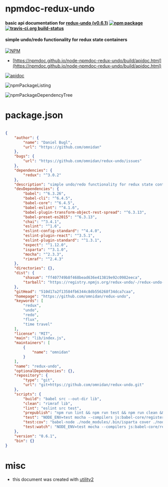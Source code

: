 # npmdoc-redux-undo

#### basic api documentation for  [redux-undo (v0.6.1)](https://github.com/omnidan/redux-undo)  [![npm package](https://img.shields.io/npm/v/npmdoc-redux-undo.svg?style=flat-square)](https://www.npmjs.org/package/npmdoc-redux-undo) [![travis-ci.org build-status](https://api.travis-ci.org/npmdoc/node-npmdoc-redux-undo.svg)](https://travis-ci.org/npmdoc/node-npmdoc-redux-undo)

#### simple undo/redo functionality for redux state containers

[![NPM](https://nodei.co/npm/redux-undo.png?downloads=true&downloadRank=true&stars=true)](https://www.npmjs.com/package/redux-undo)

- [https://npmdoc.github.io/node-npmdoc-redux-undo/build/apidoc.html](https://npmdoc.github.io/node-npmdoc-redux-undo/build/apidoc.html)

[![apidoc](https://npmdoc.github.io/node-npmdoc-redux-undo/build/screenCapture.buildCi.browser.%252Ftmp%252Fbuild%252Fapidoc.html.png)](https://npmdoc.github.io/node-npmdoc-redux-undo/build/apidoc.html)

![npmPackageListing](https://npmdoc.github.io/node-npmdoc-redux-undo/build/screenCapture.npmPackageListing.svg)

![npmPackageDependencyTree](https://npmdoc.github.io/node-npmdoc-redux-undo/build/screenCapture.npmPackageDependencyTree.svg)



# package.json

```json

{
    "author": {
        "name": "Daniel Bugl",
        "url": "https://github.com/omnidan"
    },
    "bugs": {
        "url": "https://github.com/omnidan/redux-undo/issues"
    },
    "dependencies": {
        "redux": "^3.0.2"
    },
    "description": "simple undo/redo functionality for redux state containers",
    "devDependencies": {
        "babel": "^6.3.26",
        "babel-cli": "^6.4.5",
        "babel-core": "^6.4.5",
        "babel-eslint": "^4.1.6",
        "babel-plugin-transform-object-rest-spread": "^6.3.13",
        "babel-preset-es2015": "^6.3.13",
        "chai": "^3.4.1",
        "eslint": "^1.6",
        "eslint-config-standard": "^4.4.0",
        "eslint-plugin-react": "^3.5.1",
        "eslint-plugin-standard": "^1.3.1",
        "expect": "^1.12.0",
        "isparta": "^3.1.0",
        "mocha": "^2.3.3",
        "rimraf": "^2.4.3"
    },
    "directories": {},
    "dist": {
        "shasum": "ff407749b8f468bead636e413819e92c0982eeca",
        "tarball": "https://registry.npmjs.org/redux-undo/-/redux-undo-0.6.1.tgz"
    },
    "gitHead": "510d17a2f13584fb6344c8db556268f34dca7caa",
    "homepage": "https://github.com/omnidan/redux-undo",
    "keywords": [
        "redux",
        "undo",
        "redo",
        "flux",
        "time travel"
    ],
    "license": "MIT",
    "main": "lib/index.js",
    "maintainers": [
        {
            "name": "omnidan"
        }
    ],
    "name": "redux-undo",
    "optionalDependencies": {},
    "repository": {
        "type": "git",
        "url": "git+https://github.com/omnidan/redux-undo.git"
    },
    "scripts": {
        "build": "babel src --out-dir lib",
        "clean": "rimraf lib",
        "lint": "eslint src test",
        "prepublish": "npm run lint && npm run test && npm run clean && npm run build",
        "test": "NODE_ENV=test mocha --compilers js:babel-core/register --recursive",
        "test:cov": "babel-node ./node_modules/.bin/isparta cover ./node_modules/.bin/_mocha -- --recursive",
        "test:watch": "NODE_ENV=test mocha --compilers js:babel-core/register --recursive --watch"
    },
    "version": "0.6.1",
    "bin": {}
}
```



# misc
- this document was created with [utility2](https://github.com/kaizhu256/node-utility2)
